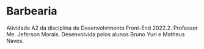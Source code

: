 # Barbearia

Atividade A2 da disciplina de Desenvolvimento Front-End 2022.2. Professor Me. Jeferson Morais.
Desenvolvida pelos alunos Bruno Yuri e Matheus Naves.
